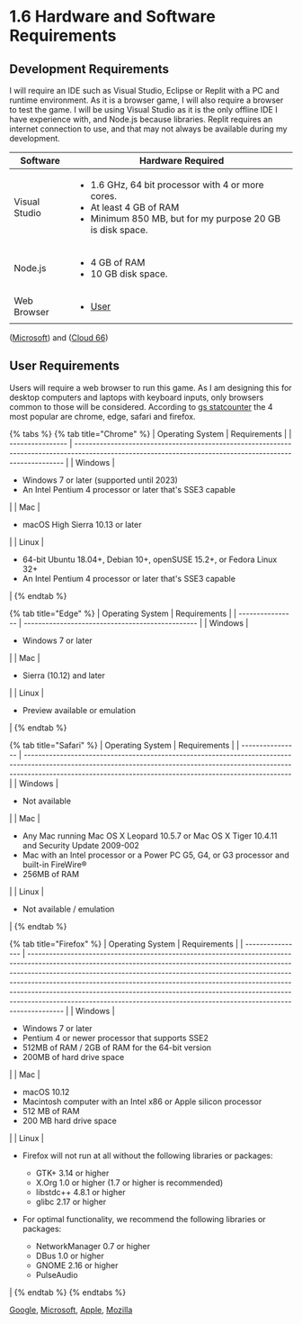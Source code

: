 # 1.6 Hardware and Software Requirements

## Development Requirements

I will require an IDE such as Visual Studio, Eclipse or Replit with a PC and runtime environment. As it is a browser game, I will also require a browser to test the game. I will be using Visual Studio as it is the only offline IDE I have experience with, and Node.js because libraries. Replit requires an internet connection to use, and that may not always be available during my development.

| Software      | Hardware Required                                                                                                                                              |
| ------------- | -------------------------------------------------------------------------------------------------------------------------------------------------------------- |
| Visual Studio | <ul><li>1.6 GHz, 64 bit processor with 4 or more cores.</li><li>At least 4 GB of RAM</li><li>Minimum 850 MB, but for my purpose 20 GB is disk space.</li></ul> |
| Node.js       | <ul><li>4 GB of RAM</li><li>10 GB disk space.</li></ul>                                                                                                        |
| Web Browser   | <ul><li><a href="1.6-hardware-and-software-requirements.md#user-requirements">User</a></li></ul>                                                               |

([Microsoft](https://code.visualstudio.com/docs/supporting/requirements)) and ([Cloud 66](https://help.cloud66.com/node/references/non-recommended-server-sizes.html))

## User Requirements

Users will require a web browser to run this game. As I am designing this for desktop computers and laptops with keyboard inputs, only browsers common to those will be considered. According to  [gs statcounter](https://gs.statcounter.com/browser-market-share/desktop/worldwide) the 4 most popular are chrome, edge, safari and firefox.&#x20;

{% tabs %}
{% tab title="Chrome" %}
| Operating System | Requirements                                                                                                                                              |
| ---------------- | --------------------------------------------------------------------------------------------------------------------------------------------------------- |
| Windows          | <ul><li>Windows 7 or later (supported until 2023)</li><li>An Intel Pentium 4 processor or later that's SSE3 capable</li></ul>                             |
| Mac              | <ul><li>macOS High Sierra 10.13 or later</li></ul>                                                                                                        |
| Linux            | <ul><li>64-bit Ubuntu 18.04+, Debian 10+, openSUSE 15.2+, or Fedora Linux 32+</li><li>An Intel Pentium 4 processor or later that's SSE3 capable</li></ul> |
{% endtab %}

{% tab title="Edge" %}
| Operating System | Requirements                                     |
| ---------------- | ------------------------------------------------ |
| Windows          | <ul><li>Windows 7 or later</li></ul>             |
| Mac              | <ul><li>Sierra (10.12) and later</li></ul>       |
| Linux            | <ul><li>Preview available or emulation</li></ul> |
{% endtab %}

{% tab title="Safari" %}
| Operating System | Requirements                                                                                                                                                                                                                           |
| ---------------- | -------------------------------------------------------------------------------------------------------------------------------------------------------------------------------------------------------------------------------------- |
| Windows          | <ul><li>Not available</li></ul>                                                                                                                                                                                                        |
| Mac              | <ul><li>Any Mac running Mac OS X Leopard 10.5.7 or Mac OS X Tiger 10.4.11 and Security Update 2009-002</li><li>Mac with an Intel processor or a Power PC G5, G4, or G3 processor and built-in FireWire®</li><li>256MB of RAM</li></ul> |
| Linux            | <ul><li>Not available / emulation</li></ul>                                                                                                                                                                                            |
{% endtab %}

{% tab title="Firefox" %}
| Operating System | Requirements                                                                                                                                                                                                                                                                                                                                                                                                                                                                                   |
| ---------------- | ---------------------------------------------------------------------------------------------------------------------------------------------------------------------------------------------------------------------------------------------------------------------------------------------------------------------------------------------------------------------------------------------------------------------------------------------------------------------------------------------- |
| Windows          | <ul><li>Windows 7 or later</li><li>Pentium 4 or newer processor that supports SSE2</li><li>512MB of RAM / 2GB of RAM for the 64-bit version</li><li>200MB of hard drive space</li></ul>                                                                                                                                                                                                                                                                                                        |
| Mac              | <ul><li>macOS 10.12</li><li>Macintosh computer with an Intel x86 or Apple silicon processor</li><li>512 MB of RAM</li><li>200 MB hard drive space</li></ul>                                                                                                                                                                                                                                                                                                                                    |
| Linux            | <ul><li><p>Firefox will not run at all without the following libraries or packages:</p><ul><li>GTK+ 3.14 or higher</li><li>X.Org 1.0 or higher (1.7 or higher is recommended)</li><li>libstdc++ 4.8.1 or higher</li><li>glibc 2.17 or higher</li></ul></li></ul><ul><li><p>For optimal functionality, we recommend the following libraries or packages:</p><ul><li>NetworkManager 0.7 or higher</li><li>DBus 1.0 or higher</li><li>GNOME 2.16 or higher</li><li>PulseAudio</li></ul></li></ul> |
{% endtab %}
{% endtabs %}

[Google](https://support.google.com/chrome/a/answer/7100626?hl=en), [Microsoft](https://docs.microsoft.com/en-us/deployedge/microsoft-edge-supported-operating-systems), [Apple](https://support.apple.com/kb/sp552?locale=en\_GB), [Mozilla](https://www.mozilla.org/en-US/firefox/87.0/system-requirements/)
